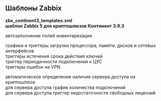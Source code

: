 ## Шаблоны Zabbix

**zbx_continent3_templates.xml**  
**шаблон Zabbix 5 для криптошлюзов Континент 3.9.3**

автозаполнение полей инвентаризации

графики и триггеры загрузки процессора, памяти, дисков и сетевых интерфейсов  
триггеры истечения срока действия ключей  
триггер периодичности подключения к ЦУС  
триггеры ошибок на VPN

автоматическое определение наличия сервера доступа на криптошлюзе  
для сервера доступа график количества подключений  
для сервера доступа триггер недостаточности свободных лицензий
